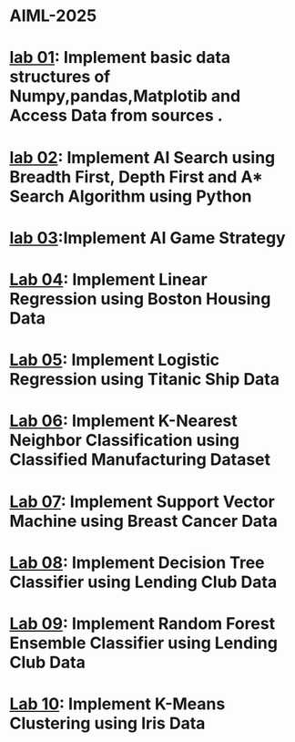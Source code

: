# AIML-2025
# [lab 01](https://colab.research.google.com/drive/1VDW49gBQTARk6pkUOXOmWotTR1hC58M_): Implement basic data structures of Numpy,pandas,Matplotib and Access Data from sources .
# [lab 02](https://colab.research.google.com/drive/1FMsp2XmNk7oN9tZn2FSH69NIRD5l52nR): Implement AI Search using Breadth First, Depth First and A* Search Algorithm using Python
# [lab 03](https://colab.research.google.com/drive/1P-mTldGD4Mk0iqN1f1s_KE54BaVbuCmq#scrollTo=Zr1EtqQOviDa):Implement AI Game Strategy 
# [Lab 04](https://colab.research.google.com/drive/1HNuXKHDJ-ryWyHmzqIcnt-KxPY4hHb2Z#scrollTo=ouw0j6RzwWUx): Implement Linear Regression using Boston Housing Data
# [Lab 05](https://colab.research.google.com/drive/1LueraNqzqYNvUSuub8dkQR1L7-Xirxhe#scrollTo=9JqDN2_FHggw): Implement Logistic Regression using Titanic Ship Data
# [Lab 06](https://colab.research.google.com/drive/1trRopsoKTXPTwosGFWT-ZG7JpHcPjpwi#scrollTo=pIlmre9kJ6Xd): Implement K-Nearest Neighbor Classification using Classified Manufacturing Dataset
# [Lab 07](): Implement Support Vector Machine using Breast Cancer Data
# [Lab 08](): Implement Decision Tree Classifier using Lending Club Data
# [Lab 09](): Implement Random Forest Ensemble Classifier using Lending Club Data
# [Lab 10](): Implement K-Means Clustering using Iris Data
